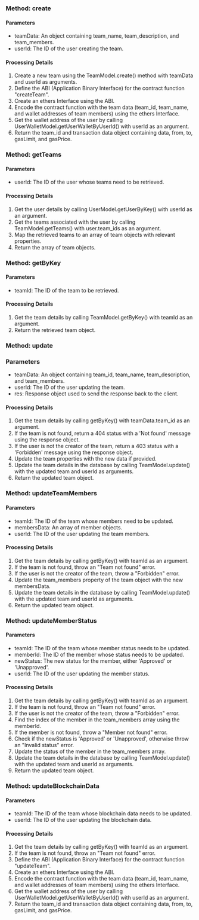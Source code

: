 ### Method: create
#### Parameters
- teamData: An object containing team_name, team_description, and team_members.
- userId: The ID of the user creating the team.

#### Processing Details
1. Create a new team using the TeamModel.create() method with teamData and userId as arguments.
2. Define the ABI (Application Binary Interface) for the contract function "createTeam".
3. Create an ethers Interface using the ABI.
4. Encode the contract function with the team data (team_id, team_name, and wallet addresses of team members) using the ethers Interface.
5. Get the wallet address of the user by calling UserWalletModel.getUserWalletByUserId() with userId as an argument.
6. Return the team_id and transaction data object containing data, from, to, gasLimit, and gasPrice.

### Method: getTeams
#### Parameters
- userId: The ID of the user whose teams need to be retrieved.

#### Processing Details
1. Get the user details by calling UserModel.getUserByKey() with userId as an argument.
2. Get the teams associated with the user by calling TeamModel.getTeams() with user.team_ids as an argument.
3. Map the retrieved teams to an array of team objects with relevant properties.
4. Return the array of team objects.



### Method: getByKey
#### Parameters
- teamId: The ID of the team to be retrieved.

#### Processing Details
1. Get the team details by calling TeamModel.getByKey() with teamId as an argument.
2. Return the retrieved team object.

### Method: update
### Parameters
- teamData: An object containing team_id, team_name, team_description, and team_members.
- userId: The ID of the user updating the team.
- res: Response object used to send the response back to the client.

#### Processing Details
1. Get the team details by calling getByKey() with teamData.team_id as an argument.
2. If the team is not found, return a 404 status with a 'Not found' message using the response object.
3. If the user is not the creator of the team, return a 403 status with a 'Forbidden' message using the response object.
4. Update the team properties with the new data if provided.
5. Update the team details in the database by calling TeamModel.update() with the updated team and userId as arguments.
6. Return the updated team object.

### Method: updateTeamMembers
#### Parameters
- teamId: The ID of the team whose members need to be updated.
- membersData: An array of member objects.
- userId: The ID of the user updating the team members.

#### Processing Details
1. Get the team details by calling getByKey() with teamId as an argument.
2. If the team is not found, throw an "Team not found" error.
3. If the user is not the creator of the team, throw a "Forbidden" error.
4. Update the team_members property of the team object with the new membersData.
5. Update the team details in the database by calling TeamModel.update() with the updated team and userId as arguments.
6. Return the updated team object.

### Method: updateMemberStatus
#### Parameters
- teamId: The ID of the team whose member status needs to be updated.
- memberId: The ID of the member whose status needs to be updated.
- newStatus: The new status for the member, either 'Approved' or 'Unapproved'.
- userId: The ID of the user updating the member status.

#### Processing Details
1. Get the team details by calling getByKey() with teamId as an argument.
2. If the team is not found, throw an "Team not found" error.
3. If the user is not the creator of the team, throw a "Forbidden" error.
4. Find the index of the member in the team_members array using the memberId.
5. If the member is not found, throw a "Member not found" error.
6. Check if the newStatus is 'Approved' or 'Unapproved', otherwise throw an "Invalid status" error.
7. Update the status of the member in the team_members array.
8. Update the team details in the database by calling TeamModel.update() with the updated team and userId as arguments.
9. Return the updated team object.

### Method: updateBlockchainData
#### Parameters
- teamId: The ID of the team whose blockchain data needs to be updated.
- userId: The ID of the user updating the blockchain data.

#### Processing Details
1. Get the team details by calling getByKey() with teamId as an argument.
2. If the team is not found, throw an "Team not found" error.
3. Define the ABI (Application Binary Interface) for the contract function "updateTeam".
4. Create an ethers Interface using the ABI.
5. Encode the contract function with the team data (team_id, team_name, and wallet addresses of team members) using the ethers Interface.
6. Get the wallet address of the user by calling UserWalletModel.getUserWalletByUserId() with userId as an argument.
7. Return the team_id and transaction data object containing data, from, to, gasLimit, and gasPrice.